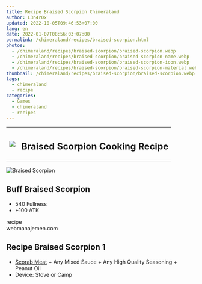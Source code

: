 ```yaml
---
title: Recipe Braised Scorpion Chimeraland
author: L3n4r0x
updated: 2022-10-05T09:46:53+07:00
lang: en
date: 2022-01-07T08:56:03+07:00
permalink: /chimeraland/recipes/braised-scorpion.html
photos:
  - /chimeraland/recipes/braised-scorpion/braised-scorpion.webp
  - /chimeraland/recipes/braised-scorpion/braised-scorpion-name.webp
  - /chimeraland/recipes/braised-scorpion/braised-scorpion-icon.webp
  - /chimeraland/recipes/braised-scorpion/braised-scorpion-material.webp
thumbnail: /chimeraland/recipes/braised-scorpion/braised-scorpion.webp
tags:
  - chimeraland
  - recipe
categories:
  - Games
  - chimeraland
  - recipes
---
```


<section id="bootstrap-wrapper">
  <link
    rel="stylesheet"
    href="https://rawcdn.githack.com/dimaslanjaka/Web-Manajemen/0c3b5aa1813bd4abcd2c11bf3e37928b15c28664/css/bootstrap-5-3-0-alpha3-wrapper.css"
  />
  <div class="row mb-2">
    <div class="col-md-12 mb-2">
      <table class="table" id="post-info">
        <tbody>
          <tr>
            <td>
              <img
                class="d-inline-block me-2"
                src="/chimeraland/recipes/braised-scorpion/braised-scorpion-icon.webp"
                width="auto"
                height="auto"
              />
            </td>
            <td><h1 class="fs-5">Braised Scorpion Cooking Recipe</h1></td>
          </tr>
        </tbody>
      </table>
    </div>
  </div>
  <div class="card mb-2 bg-dark text-light">
    <div class="row g-0">
      <div class="col-sm-4 position-relative mb-2">
        <img
          src="/chimeraland/recipes/braised-scorpion/braised-scorpion-material.webp"
          class="card-img fit-cover w-100 h-100"
          alt="Braised Scorpion"
          data-fancybox="true"
        />
      </div>
      <div class="col-sm-8 mb-2">
        <div class="card-body">
          <h2 class="card-title fs-5">Buff Braised Scorpion</h2>
          <div class="card-text">
            <ul>
              <li>540 Fullness</li>
              <li>+100 ATK</li>
            </ul>
          </div>
          <span class="badge rounded-pill bg-dark text-white">recipe</span>
        </div>
        <div class="card-footer text-end text-muted">webmanajemen.com</div>
      </div>
    </div>
  </div>
  <div class="row mb-2">
    <div class="col-12 col-lg-6 recipe-item mb-2">
      <div class="card">
        <div class="card-body">
          <h2 class="card-title fs-5">Recipe Braised Scorpion 1</h2>
          <div class="card-text">
            <ul>
              <li>
                <a
                  class="text-decoration-none"
                  href="/chimeraland/materials/scorab-meat.html"
                  >Scorab Meat</a
                ><span> + </span>Any Mixed Sauce<span> + </span>Any High Quality
                Seasoning<span> + </span>Peanut Oil
              </li>
              <li>Device: Stove or Camp</li>
            </ul>
          </div>
        </div>
      </div>
    </div>
  </div>
</section>